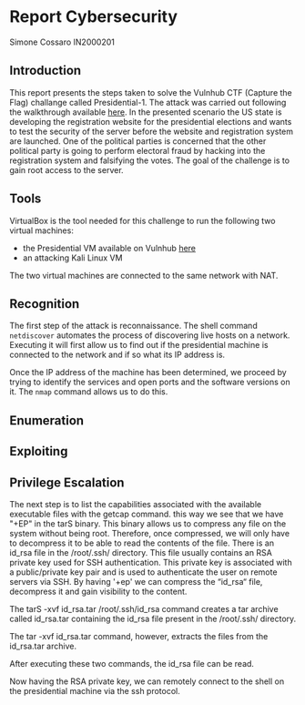 # Report Cybersecurity
Simone Cossaro IN2000201

## Introduction

This report presents the steps taken to solve the Vulnhub CTF (Capture the Flag) challange called Presidential-1. The attack was carried out following the walkthrough available [here](https://www.hackingarticles.in/presidential-1-vulnhub-walkthrough/).
In the presented scenario the US state is developing the registration website for the presidential elections and wants to test the security of the server before the website and registration system are launched. One of the political parties is concerned that the other political party is going to perform electoral fraud by hacking into the registration system and falsifying the votes.
The goal of the challenge is to gain root access to the server.

## Tools

VirtualBox is the tool needed for this challenge to run the following two virtual machines:
* the Presidential VM available on Vulnhub [here](https://www.vulnhub.com/entry/presidential-1,500/)
* an attacking Kali Linux VM
  
The two virtual machines are connected to the same network with NAT.

## Recognition

The first step of the attack is reconnaissance. The shell command `netdiscover` automates the process of discovering live hosts on a network. Executing it will first allow us to find out if the presidential machine is connected to the network and if so what its IP address is. 

Once the IP address of the machine has been determined, we proceed by trying to identify the services and open ports and the software versions on it. The `nmap` command allows us to do this.

## Enumeration

## Exploiting



## Privilege Escalation

The next step is to list the capabilities associated with the available executable files with the getcap command. this way we see that we have "+EP" in the tarS binary. This binary allows us to compress any file on the system without being root. Therefore, once compressed, we will only have to decompress it to be able to read the contents of the file.
There is an id_rsa file in the /root/.ssh/ directory. This file usually contains an RSA private key used for SSH authentication. This private key is associated with a public/private key pair and is used to authenticate the user on remote servers via SSH.
By having '+ep' we can compress the “id_rsa“ file, decompress it and gain visibility to the content.

The tarS -xvf id_rsa.tar /root/.ssh/id_rsa command creates a tar archive called id_rsa.tar containing the id_rsa file present in the /root/.ssh/ directory.

The tar -xvf id_rsa.tar command, however, extracts the files from the id_rsa.tar archive.

After executing these two commands, the id_rsa file can be read.

Now having the RSA private key, we can remotely connect to the shell on the presidential machine via the ssh protocol.
